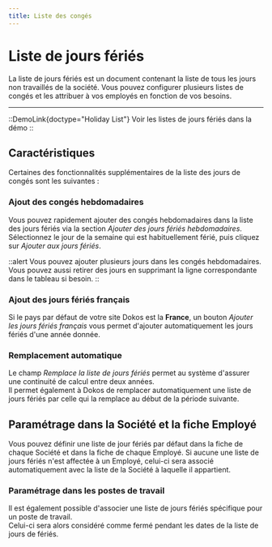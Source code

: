```yaml
---
title: Liste des congés
---
```


# Liste de jours fériés

La liste de jours fériés est un document contenant la liste de tous les jours non travaillés de la société.
Vous pouvez configurer plusieurs listes de congés et les attribuer à vos employés en fonction de vos besoins.

---

::DemoLink{doctype="Holiday List"}
Voir les listes de jours fériés dans la démo
::


## Caractéristiques

Certaines des fonctionnalités supplémentaires de la liste des jours de congés sont les suivantes :

### Ajout des congés hebdomadaires

Vous pouvez rapidement ajouter des congés hebdomadaires dans la liste des jours fériés via la section *Ajouter des jours fériés hebdomadaires*.
Sélectionnez le jour de la semaine qui est habituellement férié, puis cliquez sur *Ajouter aux jours fériés*.

::alert
Vous pouvez ajouter plusieurs jours dans les congés hebdomadaires.  
Vous pouvez aussi retirer des jours en supprimant la ligne correspondante dans le tableau si besoin.
::


### Ajout des jours fériés français

Si le pays par défaut de votre site Dokos est la **France**, un bouton *Ajouter les jours fériés français* vous permet d'ajouter automatiquement les jours fériés d'une année donnée.


### Remplacement automatique

Le champ *Remplace la liste de jours fériés* permet au système d'assurer une continuité de calcul entre deux années.  
Il permet également à Dokos de remplacer automatiquement une liste de jours fériés par celle qui la remplace au début de la période suivante.



## Paramétrage dans la Société et la fiche Employé

Vous pouvez définir une liste de jour fériés par défaut dans la fiche de chaque Société et dans la fiche de chaque Employé.
Si aucune une liste de jours fériés n'est affectée à un Employé, celui-ci sera associé automatiquement avec la liste de la Société à laquelle il appartient.


### Paramétrage dans les postes de travail

Il est également possible d'associer une liste de jours fériés spécifique pour un poste de travail.  
Celui-ci sera alors considéré comme fermé pendant les dates de la liste de jours de fériés.



